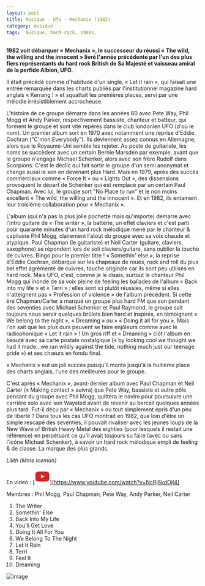 ```yaml
---
layout: post
title: Musique - Ufo - Mechanix (1982)
category: musique
tags:  musique, hard-rock, 1980s, 
---
```


**1982 voit débarquer « Mechanix », le successeur du réussi « The wild, the willing and the innocent » livré l'année précédente par l'un des plus fiers représentants du hard rock British de Sa Majesté et vaisseau amiral de la perfide Albion, UFO.**

Il était précédé comme d'habitude d'un single, « Let it rain », qui faisait une entrée remarquée dans les charts publiés par l'institutionnel magazine hard anglais « Kerrang ! » et squattait les premières places, servi par une mélodie irrésistiblement accrocheuse.

L'histoire de ce groupe démarre dans les années 60 avec Pete Way, Phil Mogg et Andy Parker, respectivement bassiste, chanteur et batteur, qui forment le groupe et sont vite repérés dans le club londonien UFO (d'où le nom). Un premier album sort en 1970 avec notamment une reprise d'Eddie Cochran ("C'mon Everybody"). Ils deviennent assez connus en Allemagne, alors que le Royaume-Uni semble les rejeter. Au poste de guitariste, les noms se succèdent avec un certain Bernie Marsden par exemple, avant que le groupe n'engage Michael Schenker, alors avec son frère Rudolf dans Scorpions. C'est le déclic qui fait sortir le groupe d'un semi anonymat et change aussi le son en devenant plus Hard. Mais en 1979, après des succès commerciaux comme « Force It » ou « Lights Out », des dissensions provoquent le départ de Schenker qui est remplacé par un certain Paul Chapman. Avec lui, le groupe sort "No Place to run" et le non moins excellent « The wild, the willing and the innocent ». Et en 1982, ils entament leur troisième collaboration pour « Mechanix ».

L'album (qui n'a pas la plus jolie pochette mais qu'importe) démarre avec l'intro guitare de « The writer », la batterie, un effet claviers et c'est parti pour quarante minutes d'un hard rock mélodique mené par le chanteur & capitaine Phil Mogg, clairement l'atout du groupe avec sa voix chaude et atypique. Paul Chapman (le guitariste) et Neil Carter (guitare, claviers, saxophone) se répondent lors de soli claviers/guitare, sans oublier la touche de cuivres. Bingo pour le premier titre ! « Somethin' else », la reprise d'Eddie Cochran, débarque sur les chapeaux de roues, rock and roll du plus bel effet agrémenté de cuivres, touche originale car ils sont peu utilisés en hard rock. Mais UFO, c'est, comme je le disais, surtout le chanteur Phil Mogg qui inonde de sa voix pleine de feeling les ballades de l'album « Back into my life » et « Terri » : elles sont ici plutôt réussies, même si elles n'atteignent pas « Profession of violence » de l'album précédent. Si cette ère Chapman/Carter a marqué un groupe plus hard FM que son pendant des seventies avec Michael Schenker et Paul Raymond, le groupe sait toujours nous servir quelques brûlots bien hard et inspirés, en témoignent « We belong to the night », « Dreaming » ou » « Doing it all for you ». Mais l'on sait que les plus durs peuvent se faire enjôleurs comme avec le radiophonique « Let it rain » ! Un gros riff et « Dreaming » clôt l'album en beauté avec sa carte postale nostalgique (« by looking cool we thought we had it made…we ran wildly against the tide, nothing much just our teenage pride ») et ses chœurs en fondu final.

« Mechanix » eut un joli succès puisqu'il monta jusqu'à la huitième place des charts anglais, l'une des meilleures pour le groupe.

C'est après « Mechanix », avant-dernier album avec Paul Chapman et Neil Carter (« Making contact » suivra) que Pete Way, bassiste et autre pôle pensant du groupe avec Phil Mogg, quittera le navire pour poursuivre une carrière solo avec son Waysted avant de revenir au bercail quelques années plus tard. Fut-il déçu par « Mechanix » ou tout simplement épris d'un peu de liberté ? Dans tous les cas UFO montrait en 1982, que loin d'être un simple rescapé des seventies, il pouvait rivaliser avec les jeunes loups de la New Wave of British Heavy Metal des eighties (pour lesquels il restait une référence) en perpétuant ce qu'il avait toujours su faire (avec ou sans l'icône Michael Schenker), à savoir un hard rock mélodique empli de feeling & de classe. La marque des plus grands.

*Lilith (Mme Iceman)*


En video : [![video](/images/youtube.png))[https://www.youtube.com/watch?v=NcRj6kdOjI4]

Membres : Phil Mogg, Paul Chapman, Pete Way, Andy Parker, Neil Carter

1. The Writer
2. Somethin' Else
3. Back Into My Life
4. You'll Get Love
5. Doing It All For You
6. We Belong To The Night
7. Let It Rain
8. Terri 
9. Feel It
10. Dreaming

![image](https://filedn.eu/llqi9IBxlYouGRXYG2xlROb/img/2009/ufomechanix.jpg)
